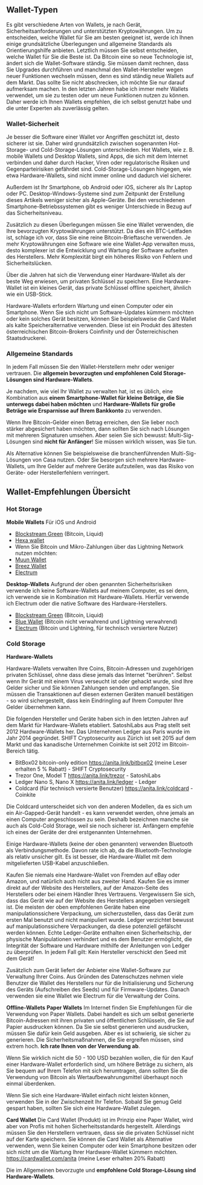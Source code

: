 ## Wallet-Typen

Es gibt verschiedene Arten von Wallets, je nach Gerät, Sicherheitsanforderungen und unterstützten Kryptowährungen. Um zu entscheiden, welche Wallet für Sie am besten geeignet ist, werde ich Ihnen einige grundsätzliche Überlegungen und allgemeine Standards als Orientierungshilfe anbieten. Letztlich müssen Sie selbst entscheiden, welche Wallet für Sie die Beste ist. Da Bitcoin eine so neue Technologie ist, ändert sich die Wallet-Software ständig. Sie müssen damit rechnen, dass Sie Upgrades durchführen und manchmal den Wallet-Hersteller wegen neuer Funktionen wechseln müssen, denn es sind ständig neue Wallets auf dem Markt. Das sollte Sie nicht abschrecken, ich möchte Sie nur darauf aufmerksam machen. In den letzten Jahren habe ich immer mehr Wallets verwendet, um sie zu testen oder um neue Funktionen nutzen zu können. Daher werde ich Ihnen Wallets empfehlen, die ich selbst genutzt habe und die unter Experten als zuverlässig gelten.

### Wallet-Sicherheit

Je besser die Software einer Wallet vor Angriffen geschützt ist, desto sicherer ist sie. Daher wird grundsätzlich zwischen sogenannten Hot-Storage- und Cold-Storage-Lösungen unterschieden. Hot Wallets, wie z. B. mobile Wallets und Desktop Wallets, sind Apps, die sich mit dem Internet verbinden und daher durch Hacker, Viren oder regulatorische Risiken und Gegenparteirisiken gefährdet sind. Cold-Storage-Lösungen hingegen, wie etwa Hardware-Wallets, sind nicht immer online und dadurch viel sicherer.

Außerdem ist Ihr Smartphone, ob Android oder iOS, sicherer als Ihr Laptop oder PC. Desktop-Windows-Systeme sind zum Zeitpunkt der Erstellung dieses Artikels weniger sicher als Apple-Geräte. Bei den verschiedenen Smartphone-Betriebssystemen gibt es weniger Unterschiede in Bezug auf das Sicherheitsniveau.

Zusätzlich zu diesen Überlegungen müssen Sie eine Wallet verwenden, die Ihre bevorzugten Kryptowährungen unterstützt. Da dies ein BTC-Leitfaden ist, schlage ich vor, dass Sie eine reine Bitcoin-Brieftasche verwenden. Je mehr Kryptowährungen eine Software wie eine Wallet-App verwalten muss, desto komplexer ist die Entwicklung und Wartung der Software aufseiten des Herstellers. Mehr Komplexität birgt ein höheres Risiko von Fehlern und Sicherheitslücken.

Über die Jahren hat sich die Verwendung einer Hardware-Wallet als der beste Weg erwiesen, um privaten Schlüssel zu speichern. Eine Hardware-Wallet ist ein kleines Gerät, das private Schlüssel offline speichert, ähnlich wie ein USB-Stick.

Hardware-Wallets erfordern Wartung und einen Computer oder ein Smartphone. Wenn Sie sich nicht um Software-Updates kümmern möchten oder kein solches Gerät besitzen, können Sie beispielsweise die Card Wallet als kalte Speicheralternative verwenden. Diese ist ein Produkt des ältesten österreichischen Bitcoin-Brokers Coinfinity und der Österreichischen Staatsdruckerei.

### Allgemeine Standards
In jedem Fall müssen Sie den Wallet-Herstellern mehr oder weniger vertrauen. Die **allgemein bevorzugten und empfohlenen Cold Storage-Lösungen sind Hardware-Wallets**.

Je nachdem, wie viel Ihr Wallet zu verwalten hat, ist es üblich, eine Kombination aus **einem Smartphone-Wallet für kleine Beträge, die Sie unterwegs dabei haben möchten** und **Hardware-Wallets für große Beträge wie Ersparnisse auf Ihrem Bankkonto** zu verwenden.

Wenn Ihre Bitcoin-Gelder einen Betrag erreichen, den Sie lieber noch stärker abgesichert haben möchten, dann sollten Sie sich nach Lösungen mit mehreren Signaturen umsehen. Aber seien Sie sich bewusst: Multi-Sig-Lösungen sind **nicht für Anfänger**! Sie müssen wirklich wissen, was Sie tun.

Als Alternative können Sie beispielsweise die branchenführenden Multi-Sig-Lösungen von Casa nutzen. Oder Sie besorgen sich mehrere Hardware-Wallets, um Ihre Gelder auf mehrere Geräte aufzuteilen, was das Risiko von Geräte- oder Herstellerfehlern verringert.

## Wallet-Empfehlungen Übersicht

### Hot Storage

**Mobile Wallets**
Für iOS und Android
* [Blockstream Green](https://blockstream.com/green/) (Bitcoin, Liquid)
* [Hexa wallet](https://hexawallet.io/)
* Wenn Sie Bitcoin und Mikro-Zahlungen über das Lightning Network nutzen möchten:
* [Muun Wallet](https://muun.com/)
* [Breez Wallet](https://breez.technology/)
* [Electrum](https://electrum.org)

**Desktop-Wallets**
Aufgrund der oben genannten Sicherheitsrisiken verwende ich keine Software-Wallets auf meinem Computer, es sei denn, ich verwende sie in Kombination mit Hardware-Wallets. Hierfür verwende ich Electrum oder die native Software des Hardware-Herstellers.

* [Blockstream Green](https://blockstream.com/green/) (Bitcoin, Liquid)
* [Blue Wallet](https://bluewallet.io/) (Bitcoin nicht verwahrend und Lightning verwahrend)
* [Electrum](https://electrum.org) (Bitcoin und Lightning, für technisch versiertere Nutzer)

### Cold Storage
**Hardware-Wallets**

Hardware-Wallets verwalten Ihre Coins, Bitcoin-Adressen und zugehörigen privaten Schlüssel, ohne dass diese jemals das Internet "berühren". Selbst wenn Ihr Gerät mit einem Virus verseucht ist oder gehackt wurde, sind Ihre Gelder sicher und Sie können Zahlungen senden und empfangen. Sie müssen die Transaktionen auf diesen externen Geräten manuell bestätigen - so wird sichergestellt, dass kein Eindringling auf Ihrem Computer Ihre Gelder übernehmen kann.

Die folgenden Hersteller und Geräte haben sich in den letzten Jahren auf dem Markt für Hardware-Wallets etabliert. SatoshiLabs aus Prag stellt seit 2012 Hardware-Wallets her. Das Unternehmen Ledger aus Paris wurde im Jahr 2014 gegründet. SHIFT Cryptosecurity aus Zürich ist seit 2015 auf dem Markt und das kanadische Unternehmen Coinkite ist seit 2012 im Bitcoin-Bereich tätig.

* BitBox02 bitcoin-only edition https://anita.link/bitbox02 (meine Leser erhalten 5 % Rabatt) - SHIFT Cryptosecurity
* Trezor One, Model T https://anita.link/trezor - SatoshiLabs
* Ledger Nano S, Nano X https://anita.link/ledger - Ledger
* Coldcard (für technisch versierte Benutzer) https://anita.link/coldcard - Coinkite

Die Coldcard unterscheidet sich von den anderen Modellen, da es sich um ein Air-Gapped-Gerät handelt - es kann verwendet werden, ohne jemals an einen Computer angeschlossen zu sein. Deshalb bezeichnen manche sie auch als Cold-Cold Storage, weil sie noch sicherer ist. Anfängern empfehle ich eines der Geräte der drei erstgenannten Unternehmen.

Einige Hardware-Wallets (keine der oben genannten) verwenden Bluetooth als Verbindungsmethode. Davon rate ich ab, da die Bluetooth-Technologie als relativ unsicher gilt. Es ist besser, die Hardware-Wallet mit dem mitgelieferten USB-Kabel anzuschließen.

Kaufen Sie niemals eine Hardware-Wallet von Fremden auf eBay oder Amazon, und natürlich auch nicht aus zweiter Hand. Kaufen Sie es immer direkt auf der Website des Herstellers, auf der Amazon-Seite des Herstellers oder bei einem Händler Ihres Vertrauens. Vergewissern Sie sich, dass das Gerät wie auf der Website des Herstellers angegeben versiegelt ist. Die meisten der oben empfohlenen Geräte haben eine manipulationssichere Verpackung, um sicherzustellen, dass das Gerät zum ersten Mal benutzt und nicht manipuliert wurde. Ledger verzichtet bewusst auf manipulationssichere Verpackungen, da diese potenziell gefälscht werden können. Echte Ledger-Geräte enthalten einen Sicherheitschip, der physische Manipulationen verhindert und es dem Benutzer ermöglicht, die Integrität der Software und Hardware mithilfe der Anleitungen von Ledger zu überprüfen. In jedem Fall gilt: Kein Hersteller verschickt den Seed mit dem Gerät!

Zusätzlich zum Gerät liefert der Anbieter eine Wallet-Software zur Verwaltung Ihrer Coins. Aus Gründen des Datenschutzes nehmen viele Benutzer die Wallet des Herstellers nur für die Initialisierung und Sicherung des Geräts (Aufschreiben des Seeds) und für Firmware-Updates. Danach verwenden sie eine Wallet wie Electrum für die Verwaltung der Coins.

**Offline-Wallets**
**Paper Wallets**
Im Internet finden Sie Empfehlungen für die Verwendung von Paper Wallets. Dabei handelt es sich um selbst generierte Bitcoin-Adressen mit ihren privaten und öffentlichen Schlüsseln, die Sie auf Papier ausdrucken können. Da Sie sie selbst generieren und ausdrucken, müssen Sie dafür kein Geld ausgeben. Aber es ist schwierig, sie sicher zu generieren. Die Sicherheitsmaßnahmen, die Sie ergreifen müssen, sind extrem hoch. **Ich rate Ihnen von der Verwendung ab**.

Wenn Sie wirklich nicht die 50 - 100 USD bezahlen wollen, die für den Kauf einer Hardware-Wallet erforderlich sind, um höhere Beträge zu sichern, als Sie bequem auf Ihrem Telefon mit sich herumtragen, dann sollten Sie die Verwendung von Bitcoin als Wertaufbewahrungsmittel überhaupt noch einmal überdenken.

Wenn Sie sich eine Hardware-Wallet einfach nicht leisten können, verwenden Sie in der Zwischenzeit Ihr Telefon. Sobald Sie genug Geld gespart haben, sollten Sie sich eine Hardware-Wallet zulegen.

**Card Wallet**
Die Card Wallet (Produkt) ist im Prinzip eine Paper Wallet, wird aber von Profis mit hohen Sicherheitsstandards hergestellt. Allerdings müssen Sie den Herstellern vertrauen, dass sie die privaten Schlüssel nicht auf der Karte speichern. Sie können die Card Wallet als Alternative verwenden, wenn Sie keinen Computer oder kein Smartphone besitzen oder sich nicht um die Wartung Ihrer Hardware-Wallet kümmern möchten. https://cardwallet.com/anita (meine Leser erhalten 20% Rabatt)


Die im Allgemeinen bevorzugte und **empfohlene Cold Storage-Lösung sind Hardware-Wallets**.
